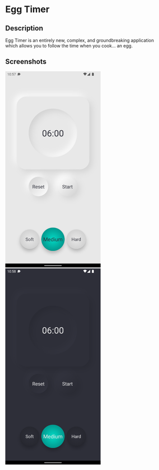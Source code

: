# Egg Timer

## Description

Egg Timer is an entirely new, complex, and groundbreaking application which allows you to follow the time when you cook... an egg.

## Screenshots

<div>
<img src="/screenshots/screenshot_light.jpg" width="300">
<img src="/screenshots/screenshot_dark.jpg" width="300">
</div>
